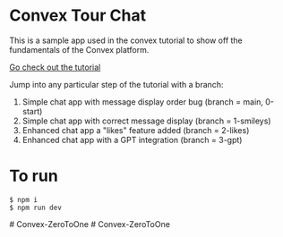 # Convex Tour Chat

This is a sample app used in the convex tutorial to show off the fundamentals of
the Convex platform.

[Go check out the tutorial](https://convex.dev/start)

Jump into any particular step of the tutorial with a branch:

1.  Simple chat app with message display order bug (branch = main, 0-start)
1.  Simple chat app with correct message display (branch = 1-smileys)
1.  Enhanced chat app a "likes" feature added (branch = 2-likes)
1.  Enhanced chat app with a GPT integration (branch = 3-gpt)

# To run

    $ npm i
    $ npm run dev
#   C o n v e x - Z e r o T o O n e  
 #   C o n v e x - Z e r o T o O n e  
 